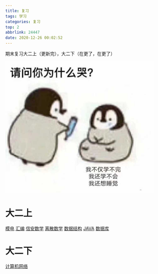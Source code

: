 ```yaml
---
title: 复习
tags: 学习
categories: 复习
top: 2
abbrlink: 24447
date: 2020-12-26 00:02:52
---
```


期末复习大二上（更新完），大二下（在更了，在更了）

![image-20210106101517939](复习/image-20210106101517939.png)

<!-- more -->

# 大二上

<a href="/2021/04/17/模电/">模电</a>
<a href="/2021/04/17/汇编/">汇编</a>
<a href="/2021/04/17/信安数学/">信安数学</a>
<a href="/2021/04/17/离散数学/">离散数学</a>
<a href="/2021/04/17/数据结构/">数据结构</a>
<a href="/2021/04/17/JAVA/">JAVA</a>
<a href="/2021/04/17/数据库/">数据库</a>



# 大二下

<div id="binft"></div>
<script>
//<a href="/2021/04/19/计算机网络/">计算机网络</a>
//<a href="/2021/04/19/计算机组成原理/">计算机组成原理</a>
//<a href="/2021/04/19/概率论/">概率论</a>
//<a href="/2021/04/19/密码学/">密码学</a>
//<a href="/2021/04/19/数电/">数电</a>
//<a href="/2021/04/19/PHP/">PHP</a>
//<a href="/2021/04/19/病毒原理/">病毒原理</a>
//<a href="/2021/04/19/网络攻击与防御/">网络攻击与防御</a>
var binft = function (r) {
 function t() {
   return b[Math.floor(Math.random() * b.length)]
 }  
 function e() {
   return String.fromCharCode(94 * Math.random() + 33)
 }
 function n(r) {
   for (var n = document.createDocumentFragment(), i = 0; r > i; i++) {
     var l = document.createElement("span");
     l.textContent = e(), l.style.color = t(), n.appendChild(l)
   }
   return n
 }
 function i() {
   var t = o[c.skillI];
   c.step ? c.step-- : (c.step = g, c.prefixP < l.length ? (c.prefixP >= 0 && (c.text += l[c.prefixP]), c.prefixP++) : "forward" === c.direction ? c.skillP < t.length ? (c.text += t[c.skillP], c.skillP++) : c.delay ? c.delay-- : (c.direction = "backward", c.delay = a) : c.skillP > 0 ? (c.text = c.text.slice(0, -1), c.skillP--) : (c.skillI = (c.skillI + 1) % o.length, c.direction = "forward")), r.textContent = c.text, r.appendChild(n(c.prefixP < l.length ? Math.min(s, s + c.prefixP) : Math.min(s, t.length - c.skillP))), setTimeout(i, d)
 }
 var l = "",
 o = ["青青陵上柏，磊磊涧中石。", "人生天地间，忽如远行客。","斗酒相娱乐，聊厚不为薄。", "驱车策驽马，游戏宛与洛。","洛中何郁郁，冠带自相索。","长衢罗夹巷，王侯多第宅。","两宫遥相望，双阙百余尺。","极宴娱心意，戚戚何所迫？"].map(function (r) {
 return r + ""
 }),
 a = 2,
 g = 1,
 s = 5,
 d = 75,
 b = ["rgb(110,64,170)", "rgb(150,61,179)", "rgb(191,60,175)", "rgb(228,65,157)", "rgb(254,75,131)", "rgb(255,94,99)", "rgb(255,120,71)", "rgb(251,150,51)", "rgb(226,183,47)", "rgb(198,214,60)", "rgb(175,240,91)", "rgb(127,246,88)", "rgb(82,246,103)", "rgb(48,239,130)", "rgb(29,223,163)", "rgb(26,199,194)", "rgb(35,171,216)", "rgb(54,140,225)", "rgb(76,110,219)", "rgb(96,84,200)"],
 c = {
   text: "",
   prefixP: -s,
   skillI: 0,
   skillP: 0,
   direction: "forward",
   delay: a,
   step: g
 };
 i()
 };
 binft(document.getElementById('binft'));
</script>

<a href="/2021/04/19/计算机网络/">计算机网络</a>

